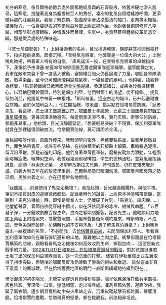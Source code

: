 初冬的寒意，像貝爾格勒徵兵處外牆那飽經風霜的石膏裂痕，依舊冷硬地滲入肌骨，這寒意，提醒著我身為塞爾維亞人的責任。凜冽的北風自窗櫺縫隙呼嘯，更添徵兵處的莊嚴氣氛。我緊了緊衣領，指腹摩挲著沾染墨漬的袖口，走向橡木櫃檯。櫃檯後方，一位身姿挺拔的塞爾維亞陸軍上尉正襟危坐，他對著黃銅鏡修剪八字鬍，帽簷陰影遮蔽眼眸，神情專注而嚴謹。空氣中，劣質菸草與磨損皮革氣息交織，那是徵兵處的特殊味道。

「《波士尼亞郵報》？」上尉接過我的名片，目光掃過報頭，隨即將其推回鐵欄杆下，指尖輕敲桌面，節奏沉穩。「普特尼克將軍，他確實是一位偉大的大公，」上尉嘴角微揚，帶著軍人特有的自信，「庫馬諾沃一役，在普特尼克將軍的卓越指揮下，我軍給予由澤基·帕夏率領的鄂圖曼瓦爾達爾軍隊迎頭痛擊。儘管開戰之初，我軍在敵軍突襲下曾一度落入被動，塞爾維亞砲火仍舊展現了力量，鄂圖曼軍隊潰敗，戰場染血，至今仍可聞硝煙與腐屍氣味，一場艱苦的勝利。」他稍頓，語氣轉為務實，「馬其頓戰線已抵帝國議會[沙盤](https://en.wikipedia.org/wiki/Sand_table)邊緣，參謀部諸公，或將為沙盤擴建費心，以容納巴爾幹同盟，特別是保加利亞，他們對領土的渴望，從不掩飾。」提及保加利亞，他語氣中帶著一絲複雜。「斯科普里，這座古老的城市，已升起塞爾維亞旗幟。至於保加利亞人，」他拉開抽屜，取地圖，指尖點在恰塔爾賈防線，「記者先生，看這裡，[君士坦丁堡鋼鐵之門，鄂圖曼十年經營](http://www.istanbultarih.com/makale/istanbul-un-kapisi--turklerin-son-umudu--1912-catalca.html)，此處[三十個堡壘與野戰工事星羅棋佈](https://paperspast.natlib.govt.nz/newspapers/AG19130402.2.25.7#text-tab)，更兼沼澤濕地遍佈，每逢雨季泥濘不堪，實乃天險。衝擊任何防線，都絕非易事。」他抬頭，目光沉靜而堅定，「想要輕易突破？不現實。保加利亞軍隊就曾在那裡碰得頭破血流，恰塔爾賈防線，真可謂固若金湯。」

車輪聲吱呀作響，自窗外传来。我轉頭望向窗外，老舊雙輪馬車，載著年輕徵召兵，面色略帶青灰，或許有些瑟縮，在初融積雪的石板路上顛簸。車輪輾過泥濘，留深陷車轍，那是前進的印記。他們身著單薄舊軍裝，磨損皮靴無力滑動，年輕面龐略顯疲憊，眼神似空洞。我憶起幾週前咖啡館，學生們臉頰漲紅，意氣風發朗誦詩篇，高頌「科索沃光榮」，渴望解放斯拉夫兄弟，詩句激昂，仍在皮箱夾層迴盪。自義大利去年在的黎波里重創，巴爾幹局勢已暗潮洶湧，鄂圖曼帝國衰落之勢已顯，民族主義之火，亦在巴爾幹各地燃燒。

「我聽說……前線使用了馬克沁機槍？」我抬起頭，目光越過鐵欄杆，與他平視。筆記本硬質封皮的邊緣微微翹起，記錄著時代的證言。上尉原本神情略帶緊繃，當聽到「馬克沁機槍」時，即使是專業人士，仍僵硬了片刻。「馬克沁，絞肉機……」他壓低聲音，音節彷彿從牙縫中擠出，似在評估詞語的冰冷、機械與血腥。「五百發子彈，一分鐘收割數百條生命，血肉之軀頃刻撕裂，記者先生，」他略顯用力地闔上桌面上的檔案夾，撞擊聲沉悶，手風琴聲自街角隱約飄來，時斷時續，不成調，音色尖銳而破碎，彷彿時代的不安與矛盾。「想了解馬克沁機槍？」上尉嘴角露出一絲複雜的笑容，「不必問我，去[恰塔爾賈前線](https://upload.wikimedia.org/wikipedia/commons/d/d2/Borbe_kod_%C4%8Catald%C5%BEa.svg)，去問問保加利亞人。看看保加利亞軍隊如何在礫石彈坑遍布的山地，艱難地以血肉之軀，衝擊鄂圖曼在恰塔爾賈構築的防線，親眼看看馬克沁機槍如何高效收割生命，撕裂血肉……這便是新式戰爭的力量。  [1912年11月17日和18日，在恰塔爾賈爆發的戰役](https://topnovini.bg/novini/845946-pogled-nazad-bitkata-pri-chatladja-neuspeshnoto-srajenie-ne-balkanskata-voyna)，對於試圖挺進君士坦丁堡的保加利亞軍隊而言，是一次沉重的打擊。 儘管在伊勒里塔比亞左翼取得了初步突破，但隨後的鄂圖曼反攻仍導致了慘重的損失和撤退。 雖然這並非真正意義上的圍城戰，但在恰塔爾賈地區的戰鬥一直斷斷續續地持續到現在。」

慘淡混濁的初冬陽光，未能完全穿透貝爾格勒陰霾，陽光依舊灑落在徵兵處窗櫺，灰色陰影。我深吸一口氣，壓低帽簷，走出徵兵處。凜冽寒風依舊，迎面吹拂，我緊了緊衣領，邁步朝貝爾格勒中央火車站走去。沉重皮靴敲擊石板路面，聲響清脆。恰塔爾賈的鏖戰，恰塔爾賈的壁壘，都在提醒我，前路絕非坦途。